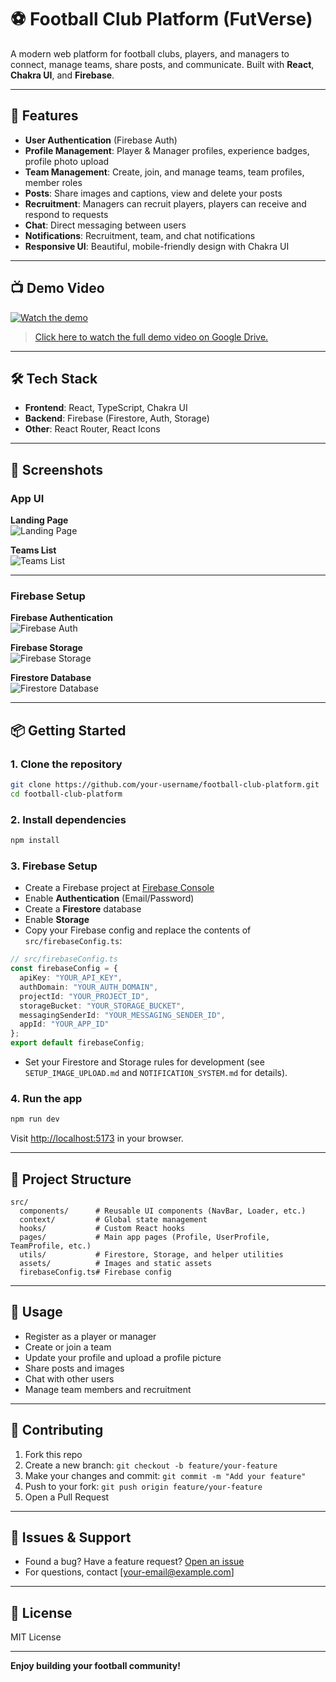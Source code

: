 # ⚽ Football Club Platform (FutVerse)

A modern web platform for football clubs, players, and managers to connect, manage teams, share posts, and communicate. Built with **React**, **Chakra UI**, and **Firebase**.

---

## 🚀 Features

- **User Authentication** (Firebase Auth)
- **Profile Management**: Player & Manager profiles, experience badges, profile photo upload
- **Team Management**: Create, join, and manage teams, team profiles, member roles
- **Posts**: Share images and captions, view and delete your posts
- **Recruitment**: Managers can recruit players, players can receive and respond to requests
- **Chat**: Direct messaging between users
- **Notifications**: Recruitment, team, and chat notifications
- **Responsive UI**: Beautiful, mobile-friendly design with Chakra UI

---

## 📺 Demo Video

[![Watch the demo](https://img.youtube.com/vi/1y9hSW3HcD0Z0whinP9ZaU6zR9iRXcGe0/0.jpg)](https://drive.google.com/file/d/1y9hSW3HcD0Z0whinP9ZaU6zR9iRXcGe0/view?usp=sharing)

> [Click here to watch the full demo video on Google Drive.](https://drive.google.com/file/d/1y9hSW3HcD0Z0whinP9ZaU6zR9iRXcGe0/view?usp=sharing)

---

## 🛠️ Tech Stack

- **Frontend**: React, TypeScript, Chakra UI
- **Backend**: Firebase (Firestore, Auth, Storage)
- **Other**: React Router, React Icons

---

## 📸 Screenshots

### App UI

**Landing Page**  
![Landing Page](screenshots/landing-page.png)

**Teams List**  
![Teams List](screenshots/teams-list.png)

---

### Firebase Setup

**Firebase Authentication**  
![Firebase Auth](screenshots/firebase-auth.png)

**Firebase Storage**  
![Firebase Storage](screenshots/firebase-storage.png)

**Firestore Database**  
![Firestore Database](screenshots/firestore-db.png)

---

## 📦 Getting Started

### 1. **Clone the repository**

```bash
git clone https://github.com/your-username/football-club-platform.git
cd football-club-platform
```

### 2. **Install dependencies**

```bash
npm install
```

### 3. **Firebase Setup**

- Create a Firebase project at [Firebase Console](https://console.firebase.google.com/)
- Enable **Authentication** (Email/Password)
- Create a **Firestore** database
- Enable **Storage**
- Copy your Firebase config and replace the contents of `src/firebaseConfig.ts`:

```ts
// src/firebaseConfig.ts
const firebaseConfig = {
  apiKey: "YOUR_API_KEY",
  authDomain: "YOUR_AUTH_DOMAIN",
  projectId: "YOUR_PROJECT_ID",
  storageBucket: "YOUR_STORAGE_BUCKET",
  messagingSenderId: "YOUR_MESSAGING_SENDER_ID",
  appId: "YOUR_APP_ID"
};
export default firebaseConfig;
```

- Set your Firestore and Storage rules for development (see `SETUP_IMAGE_UPLOAD.md` and `NOTIFICATION_SYSTEM.md` for details).

### 4. **Run the app**

```bash
npm run dev
```

Visit [http://localhost:5173](http://localhost:5173) in your browser.

---

## 📁 Project Structure

```
src/
  components/      # Reusable UI components (NavBar, Loader, etc.)
  context/         # Global state management
  hooks/           # Custom React hooks
  pages/           # Main app pages (Profile, UserProfile, TeamProfile, etc.)
  utils/           # Firestore, Storage, and helper utilities
  assets/          # Images and static assets
  firebaseConfig.ts# Firebase config
```

---

## 📝 Usage

- Register as a player or manager
- Create or join a team
- Update your profile and upload a profile picture
- Share posts and images
- Chat with other users
- Manage team members and recruitment

---

## 🤝 Contributing

1. Fork this repo
2. Create a new branch: `git checkout -b feature/your-feature`
3. Make your changes and commit: `git commit -m "Add your feature"`
4. Push to your fork: `git push origin feature/your-feature`
5. Open a Pull Request

---

## 🐞 Issues & Support

- Found a bug? Have a feature request? [Open an issue](https://github.com/your-username/football-club-platform/issues)
- For questions, contact [your-email@example.com]

---

## 📄 License

MIT License

---

**Enjoy building your football community!**
